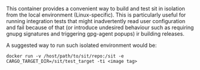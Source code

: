 This container provides a convenient way to build and test sit in isolation
from the local environment (Linux-specific). This is particularly useful for
running integration tests that might inadvertently read user configuration and
fail because of that (or introduce undesired behaviour such as requiring gnupg
signatures and triggering gpg-agent popups) ir building releases.

A suggested way to run such isolated environment would be:

```
docker run -v /host/path/to/sit/repo:/sit -e CARGO_TARGET_DIR=/sit/test_target -ti <image tag>
```

